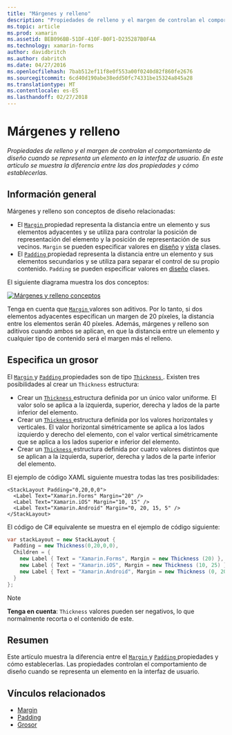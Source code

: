 ```yaml
---
title: "Márgenes y relleno"
description: "Propiedades de relleno y el margen de controlan el comportamiento de diseño cuando se representa un elemento en la interfaz de usuario. En este artículo se muestra la diferencia entre las dos propiedades y cómo establecerlas."
ms.topic: article
ms.prod: xamarin
ms.assetid: BEB096BB-51DF-410F-B0F1-D235287B0F4A
ms.technology: xamarin-forms
author: davidbritch
ms.author: dabritch
ms.date: 04/27/2016
ms.openlocfilehash: 7bab512ef11f8e0f553a00f0240d82f860fe2676
ms.sourcegitcommit: 6cd40d190abe38edd50fc74331be15324a845a28
ms.translationtype: MT
ms.contentlocale: es-ES
ms.lasthandoff: 02/27/2018
---
```

# <a name="margin-and-padding"></a>Márgenes y relleno

_Propiedades de relleno y el margen de controlan el comportamiento de diseño cuando se representa un elemento en la interfaz de usuario. En este artículo se muestra la diferencia entre las dos propiedades y cómo establecerlas._

## <a name="overview"></a>Información general

Márgenes y relleno son conceptos de diseño relacionadas:

- El [ `Margin` ](https://developer.xamarin.com/api/property/Xamarin.Forms.View.Margin/) propiedad representa la distancia entre un elemento y sus elementos adyacentes y se utiliza para controlar la posición de representación del elemento y la posición de representación de sus vecinos. `Margin` se pueden especificar valores en [diseño](~/xamarin-forms/user-interface/controls/layouts.md) y [vista](~/xamarin-forms/user-interface/controls/views.md) clases.
- El [ `Padding` ](https://developer.xamarin.com/api/property/Xamarin.Forms.Layout.Padding/) propiedad representa la distancia entre un elemento y sus elementos secundarios y se utiliza para separar el control de su propio contenido. `Padding` se pueden especificar valores en [diseño](~/xamarin-forms/user-interface/controls/layouts.md) clases.

El siguiente diagrama muestra los dos conceptos:

[![](margin-and-padding-images/margins-and-padding-sml.png "Márgenes y relleno conceptos")](margin-and-padding-images/margins-and-padding.png "conceptos de relleno y márgenes")

Tenga en cuenta que [ `Margin` ](https://developer.xamarin.com/api/property/Xamarin.Forms.View.Margin/) valores son aditivos. Por lo tanto, si dos elementos adyacentes especifican un margen de 20 píxeles, la distancia entre los elementos serán 40 píxeles. Además, márgenes y relleno son aditivos cuando ambos se aplican, en que la distancia entre un elemento y cualquier tipo de contenido será el margen más el relleno.

## <a name="specifying-a-thickness"></a>Especifica un grosor

El [ `Margin` ](https://developer.xamarin.com/api/property/Xamarin.Forms.View.Margin/) y [ `Padding` ](https://developer.xamarin.com/api/property/Xamarin.Forms.Layout.Padding/) propiedades son de tipo [ `Thickness` ](https://developer.xamarin.com/api/type/Xamarin.Forms.Thickness/). Existen tres posibilidades al crear un `Thickness` estructura:

- Crear un [ `Thickness` ](https://developer.xamarin.com/api/type/Xamarin.Forms.Thickness/) estructura definida por un único valor uniforme. El valor solo se aplica a la izquierda, superior, derecha y lados de la parte inferior del elemento.
- Crear un [ `Thickness` ](https://developer.xamarin.com/api/type/Xamarin.Forms.Thickness/) estructura definida por los valores horizontales y verticales. El valor horizontal simétricamente se aplica a los lados izquierdo y derecho del elemento, con el valor vertical simétricamente que se aplica a los lados superior e inferior del elemento.
- Crear un [ `Thickness` ](https://developer.xamarin.com/api/type/Xamarin.Forms.Thickness/) estructura definida por cuatro valores distintos que se aplican a la izquierda, superior, derecha y lados de la parte inferior del elemento.

El ejemplo de código XAML siguiente muestra todas las tres posibilidades:

```xaml
<StackLayout Padding="0,20,0,0">
  <Label Text="Xamarin.Forms" Margin="20" />
  <Label Text="Xamarin.iOS" Margin="10, 15" />
  <Label Text="Xamarin.Android" Margin="0, 20, 15, 5" />
</StackLayout>
```

El código de C# equivalente se muestra en el ejemplo de código siguiente:

```csharp
var stackLayout = new StackLayout {
  Padding = new Thickness(0,20,0,0),
  Children = {
    new Label { Text = "Xamarin.Forms", Margin = new Thickness (20) },
    new Label { Text = "Xamarin.iOS", Margin = new Thickness (10, 25) },
    new Label { Text = "Xamarin.Android", Margin = new Thickness (0, 20, 15, 5) }
  }
};
```

> [!NOTE]
> **Tenga en cuenta**: `Thickness` valores pueden ser negativos, lo que normalmente recorta o el contenido de este.

## <a name="summary"></a>Resumen

Este artículo muestra la diferencia entre el [ `Margin` ](https://developer.xamarin.com/api/property/Xamarin.Forms.View.Margin/) y [ `Padding` ](https://developer.xamarin.com/api/property/Xamarin.Forms.Layout.Padding/) propiedades y cómo establecerlas. Las propiedades controlan el comportamiento de diseño cuando se representa un elemento en la interfaz de usuario.


## <a name="related-links"></a>Vínculos relacionados

- [Margin](https://developer.xamarin.com/api/property/Xamarin.Forms.View.Margin/)
- [Padding](https://developer.xamarin.com/api/property/Xamarin.Forms.Layout.Padding/)
- [Grosor](https://developer.xamarin.com/api/type/Xamarin.Forms.Thickness/)
